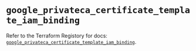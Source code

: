 # `google_privateca_certificate_template_iam_binding`

Refer to the Terraform Registory for docs: [`google_privateca_certificate_template_iam_binding`](https://registry.terraform.io/providers/hashicorp/google-beta/5.7.0/docs/resources/google_privateca_certificate_template_iam_binding).
